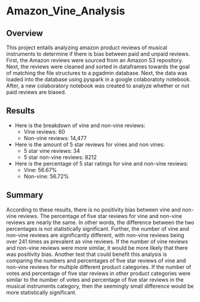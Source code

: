 # Amazon_Vine_Analysis

## Overview
This project entails analyzing amazon product reviews of musical instruments to determine if there is bias between paid and unpaid reviews. First, the Amazon reviews were sourced from an Amazon S3 repository. Next, the reviews were cleaned and sorted in dataframes towards the goal of matching the file structures to a pgadmin database. Next, the data was loaded into the database using pyspark in a google colaboratoty notebook. After, a new colaboratory notebook was created to analyze whether or not paid reviews are biased.

## Results

- Here is the breakdown of vine and non-vine reviews:
  - Vine reviews: 60
  - Non-vine reviews: 14,477
- Here is the amount of 5 star reviews for vines and non vines:
  - 5 star vine reviews: 34
  - 5 star non-vine reviews: 8212
- Here is the percentage of 5 star ratings for vine and non-vine reviews:
  - Vine: 56.67%
  - Non-vine: 56.72%

## Summary

According to these results, there is no positivity bias between vine and non-vine reviews. The percentage of five star reviews for vine and non-vine reviews are nearly the same. In other words, the difference between the two percentages is not statistically significant. Further, the number of vine and non-vine reviews are significantly different, with non-vine reviews being over 241 times as prevalent as vine reviews. If the number of vine reviews and non-vine reviews were more similar, it would be more likely that there was positivity bias.
Another test that could benefit this analysis is comparing the numbers and percentages of five star reviews of vine and non-vine reviews for multiple different product categories. If the number of votes and percentage of five star reviews in other product categories were similar to the number of votes and percentage of five star reviews in the musical instruments category, then the seemingly small difference would be more statistically significant. 

